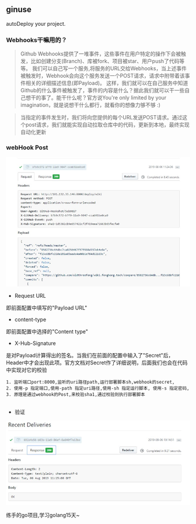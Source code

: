 ## ginuse

autoDeploy your project. 

### Webhooks干嘛用的？

> Github Webhooks提供了一堆事件，这些事件在用户特定的操作下会被触发，比如创建分支(Branch)、库被fork、项目被star、用户push了代码等等。
我们可以自己写一个服务,将服务的URL交给Webhooks，当上述事件被触发时，Webhook会向这个服务发送一个POST请求，请求中附带着该事件相关的详细描述信息(即Payload)。
这样，我们就可以在自己服务中知道Github的什么事件被触发了，事件的内容是什么？据此我们就可以干一些自己想干的事了。能干什么呢？官方说You're only limited by your imagination，就是说想干什么都行，就看你的想像力够不够 :)

> 当指定的事件发生时，我们将向您提供的每个URL发送POST请求。通过这个post请求，我们就能实现自动拉取仓库中的代码，更新到本地，最终实现自动化更新



### webHook Post

![](images/XHSign.jpg)

- Request URL

即前面配置中填写的"Payload URL"

- content-type

即前面配置中选择的"Content type"

- X-Hub-Signature

是对Payload计算得出的签名。当我们在前面的配置中输入了"Secret"后，Header中才会出现此项。官方文档对Secret作了详细说明，后面我们也会在代码中实现对它的校验

```cgo
1. 监听端口port:8000,监听的uri路径path,运行部署脚本sh,webhook的secret,
2. 使用-p 指定端口,使用-path 指定uri路径,使用-sh 指定运行脚本, 使用-s 指定密码,
3. 原理是通过webhook的Post,来校验sha1,通过校验则执行部署脚本
 
```

- 验证

![verify](./images/respone.jpg)

练手的go项目,学习golang15天~